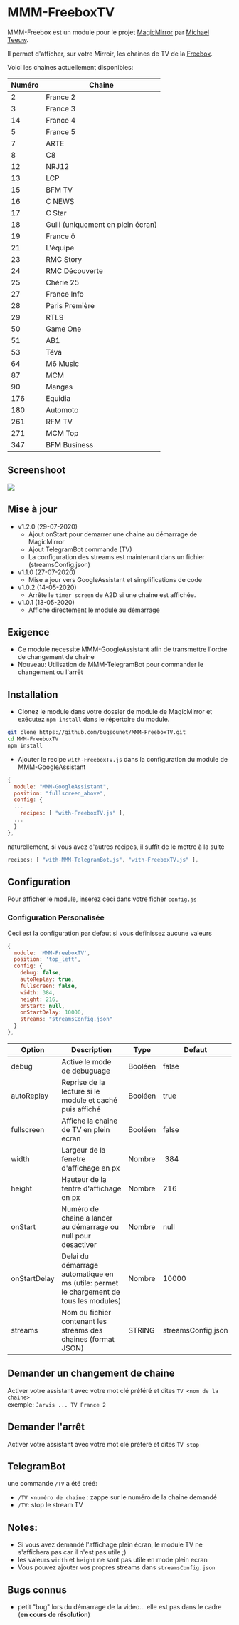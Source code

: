 # MMM-FreeboxTV

MMM-Freebox est un module pour le projet [MagicMirror](https://github.com/MichMich/MagicMirror) par [Michael Teeuw](https://github.com/MichMich).

Il permet d'afficher, sur votre Mirroir, les chaines de TV de la [Freebox](https://www.free.fr/freebox/).

Voici les chaines actuellement disponibles:

| Numéro  | Chaine |
| ------- | ------ |
| 2 | France 2 |
| 3 | France 3 |
| 14 | France 4 |
| 5 | France 5 |
| 7 | ARTE |
| 8 | C8 |
| 12 | NRJ12 |
| 13 | LCP |
| 15 | BFM TV |
| 16 | C NEWS |
| 17 | C Star |
| 18 | Gulli (uniquement en plein écran) |
| 19 | France ô |
| 21 | L'équipe |
| 23 | RMC Story |
| 24 | RMC Découverte |
| 25 | Chérie 25 |
| 27 | France Info |
| 28 | Paris Première |
| 29 | RTL9 |
| 50 | Game One |
| 51 | AB1 |
| 53 | Téva |
| 64 | M6 Music |
| 87 | MCM |
| 90 | Mangas |
| 176 | Equidia |
| 180 | Automoto |
| 261 | RFM TV |
| 271 | MCM Top |
| 347 | BFM Business |

## Screenshoot
![](https://raw.githubusercontent.com/bugsounet/MMM-FreeboxTV/dev/screenshoot.jpg)

## Mise à jour
 * v1.2.0 (29-07-2020)
   * Ajout onStart pour demarrer une chaine au démarrage de MagicMirror
   * Ajout TelegramBot commande (TV)
   * La configuration des streams est maintenant dans un fichier (streamsConfig.json)
 * v1.1.0 (27-07-2020)
   * Mise a jour vers GoogleAssistant et simplifications de code
 * v1.0.2 (14-05-2020)
   * Arrête le `timer screen` de A2D si une chaine est affichée.
 * v1.0.1 (13-05-2020)
   * Affiche directement le module au démarrage

## Exigence
 * Ce module necessite MMM-GoogleAssistant afin de transmettre l'ordre de changement de chaine
 * Nouveau: Utilisation de MMM-TelegramBot pour commander le changement ou l'arrêt

## Installation
 * Clonez le module dans votre dossier de module de MagicMirror et exécutez `npm install` dans le répertoire du module.
```sh
git clone https://github.com/bugsounet/MMM-FreeboxTV.git
cd MMM-FreeboxTV
npm install
```

 * Ajouter le recipe `with-FreeboxTV.js` dans la configuration du module de MMM-GoogleAssistant
 
```js
{
  module: "MMM-GoogleAssistant",
  position: "fullscreen_above",
  config: {
  ...
    recipes: [ "with-FreeboxTV.js" ],
  ...
  }
},
```
naturellement, si vous avez d'autres recipes, il suffit de le mettre à la suite
```js
recipes: [ "with-MMM-TelegramBot.js", "with-FreeboxTV.js" ],
```

## Configuration
Pour afficher le module, inserez ceci dans votre ficher `config.js`

### Configuration Personalisée
Ceci est la configuration par defaut si vous definissez aucune valeurs

```js
{
  module: 'MMM-FreeboxTV',
  position: 'top_left',
  config: {
    debug: false,
    autoReplay: true,
    fullscreen: false,
    width: 384,
    height: 216,
    onStart: null,
    onStartDelay: 10000,
    streams: "streamsConfig.json"
  }
},
```

| Option  | Description | Type | Defaut |
| ------- | --- | --- | --- |
| debug | Active le mode de debuguage | Booléen | false |
| autoReplay | Reprise de la lecture si le module et caché puis affiché | Booléen | true |
| fullscreen | Affiche la chaine de TV en plein ecran | Booléen | false |
| width | Largeur de la fenetre d'affichage en px | Nombre | 384 |
| height | Hauteur de la fentre d'affichage en px | Nombre | 216 |
| onStart | Numéro de chaine a lancer au démarrage ou null pour desactiver | Nombre | null |
| onStartDelay | Delai du démarrage automatique en ms (utile: permet le chargement de tous les modules) | Nombre | 10000 |
| streams | Nom du fichier contenant les streams des chaines (format JSON) | STRING | streamsConfig.json |

## Demander un changement de chaine
Activer votre assistant avec votre mot clé préféré et dites `TV <nom de la chaine>`<br>
exemple: `Jarvis ... TV France 2`

## Demander l'arrêt
Activer votre assistant avec votre mot clé préféré et dites `TV stop`<br>

## TelegramBot
une commande `/TV` a été créé:
 * `/TV <numéro de chaine` : zappe sur le numéro de la chaine demandé
 * `/TV`: stop le stream TV 

## Notes:
 * Si vous avez demandé l'affichage plein écran, le module TV ne s'affichera pas car il n'est pas utile ;)
 * les valeurs `width` et `height` ne sont pas utile en mode plein ecran
 * Vous pouvez ajouter vos propres streams dans `streamsConfig.json`

## Bugs connus
 * petit "bug" lors du démarrage de la video... elle est pas dans le cadre (**en cours de résolution**)
